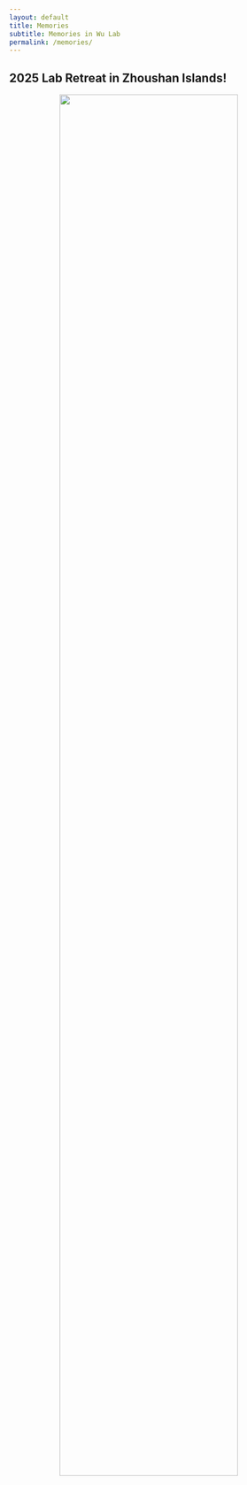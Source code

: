 ```yaml
---
layout: default
title: Memories
subtitle: Memories in Wu Lab
permalink: /memories/
---
```


## 2025 Lab Retreat in Zhoushan Islands!


<div align="center">
  <img src="/assets/img/cover.jpg"  width="80%">
</div>
